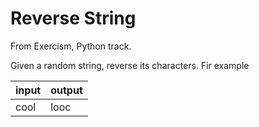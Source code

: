 # Reverse String

From Exercism, Python track.

Given a random string, reverse its characters.
Fir example

| input  | output |
| ------ | -------|
| cool   |  looc  |


